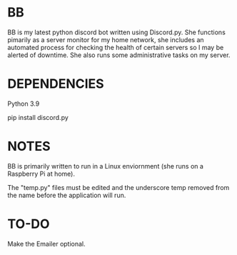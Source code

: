 BB
===========
BB is my latest python discord bot written using Discord.py. She functions pimarily as a server monitor for my home network, she includes an automated process for checking the health of certain servers so I may be alerted of downtime. She also runs some administrative tasks on my server.

DEPENDENCIES
=============
Python 3.9

pip install discord.py

NOTES
=============
BB is primarily written to run in a Linux enviornment (she runs on a Raspberry Pi at home).

The "temp.py" files must be edited and the underscore temp removed from the
name before the application will run.

TO-DO
=============
Make the Emailer optional.


